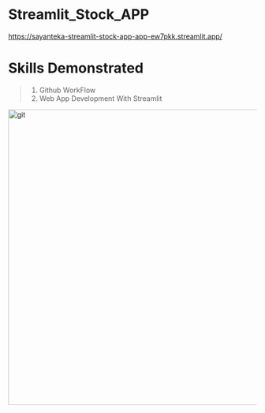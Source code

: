 
# Streamlit_Stock_APP
https://sayanteka-streamlit-stock-app-app-ew7pkk.streamlit.app/
# Skills Demonstrated 
> 1. Github WorkFlow
> 2. Web App Development With Streamlit


<img width="600" alt="git" src="https://user-images.githubusercontent.com/66312084/235959124-862274fe-a29a-4367-9bc1-8c49a92a938c.png">
